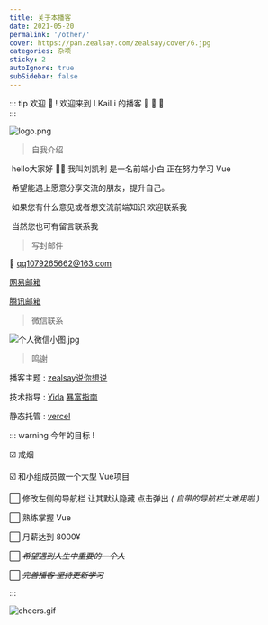 ```yaml
---
title: 关于本播客
date: 2021-05-20
permalink: '/other/'
cover: https://pan.zealsay.com/zealsay/cover/6.jpg
categories: 杂项
sticky: 2
autoIgnore: true
subSidebar: false
---
```


::: tip 欢迎 🥳  ! 
欢迎来到 LKaiLi 的播客 🎉 🎉 🎉 <br>
:::

<!-- more -->

![logo.png](https://jinyanlong-1305883696.cos.ap-hongkong.myqcloud.com/rRzqv6kGHwATM41.png)



> 自我介绍 

​	hello大家好 🙋‍♂ 我叫刘凯利 是一名前端小白 正在努力学习 Vue

​	希望能遇上愿意分享交流的朋友，提升自己。

​	如果您有什么意见或者想交流前端知识 欢迎联系我

​	当然您也可有留言联系我



> 写封邮件 

:e-mail: ​qq1079265662@163.com

 [网易邮箱](https://mail.163.com/)

[腾讯邮箱](https://mail.qq.com/)



> 微信联系

![个人微信小图.jpg](https://jinyanlong-1305883696.cos.ap-hongkong.myqcloud.com/yaYsbMeFv41KUOh.jpg)



>鸣谢

播客主题 : [zealsay说你想说](https://blog.zealsay.com/)

技术指导 : [Yida](https://zhangyujie.top/) [暴富指南](https://alphaloveomega.gitee.io/blog/)

静态托管 : [vercel](https://vercel.com/)



::: warning 今年的目标 !

☑️	~~戒烟~~

☑️	和小组成员做一个大型 Vue项目

⬜	修改左侧的导航栏 让其默认隐藏 点击弹出 *( 自带的导航栏太难用啦 )*

⬜	熟练掌握 Vue

⬜	月薪达到 8000¥ 

⬜	*~~希望遇到人生中重要的一个人~~*

⬜	*~~完善播客 坚持更新学习~~*

:::

![cheers.gif](https://jinyanlong-1305883696.cos.ap-hongkong.myqcloud.com/b5MrE38mWiH1pP9.gif)
